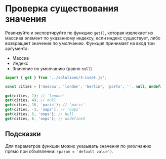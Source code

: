 # Проверка существования значения

Реализуйте и экспортируйте по функцию `get()`, которая извлекает из массива элемент по указанному индексу, если индекс существует, либо возвращает значение по умолчанию. Функция принимает на вход три аргумента:

- Массив
- Индекс
- Значение по умолчанию (равно `null`)

```js
import { get } from '../solutions/3-isset.js';

const cities = ['moscow', 'london', 'berlin', 'porto', '', null, undefined];
 
get(cities, 1); // 'london'
get(cities, 4); // null
get(cities, 10, 'paris'); // 'paris'
get(cities, -1, 'oops'); // 'oops'
get(cities, 5, 'oops'); // Null
get(cities, 6, 'oops'); // undefined
```

## Подсказки

Для параметров функции можно указывать значения по умолчанию прямо при объявлении: `(param = 'default value')`.